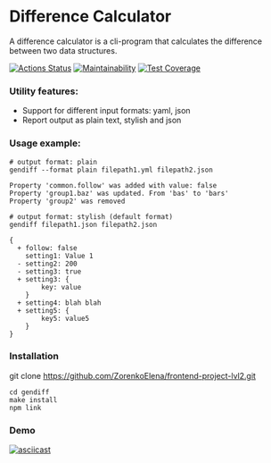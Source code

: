 # Difference Calculator

A difference calculator is a cli-program that calculates the difference between two data structures.

[![Actions Status](https://github.com/ZorenkoElena/frontend-project-lvl2/workflows/hexlet-check/badge.svg)](https://github.com/ZorenkoElena/frontend-project-lvl2/actions)
[![Maintainability](https://api.codeclimate.com/v1/badges/c8c4e32010221de010ab/maintainability)](https://codeclimate.com/github/ZorenkoElena/frontend-project-lvl2/maintainability)
[![Test Coverage](https://api.codeclimate.com/v1/badges/c8c4e32010221de010ab/test_coverage)](https://codeclimate.com/github/ZorenkoElena/frontend-project-lvl2/test_coverage)

### Utility features:

- Support for different input formats: yaml, json
- Report output as plain text, stylish and json

### Usage example:

```
# output format: plain
gendiff --format plain filepath1.yml filepath2.json

Property 'common.follow' was added with value: false
Property 'group1.baz' was updated. From 'bas' to 'bars'
Property 'group2' was removed
```

```
# output format: stylish (default format)
gendiff filepath1.json filepath2.json

{
  + follow: false
    setting1: Value 1
  - setting2: 200
  - setting3: true
  + setting3: {
        key: value
    }
  + setting4: blah blah
  + setting5: {
        key5: value5
    }
}
```

### Installation

git clone https://github.com/ZorenkoElena/frontend-project-lvl2.git

```
cd gendiff
make install
npm link
```

### Demo

[![asciicast](https://asciinema.org/a/555391.svg)](https://asciinema.org/a/555391)
